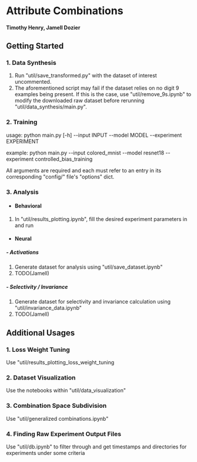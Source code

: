 # Attribute Combinations
#### Timothy Henry, Jamell Dozier

## Getting Started

### 1. Data Synthesis
1. Run "util/save_transformed.py" with the dataset of interest uncommented.<br/>
2. The aforementioned script may fail if the dataset relies on no digit 9 examples being present.
 If this is the case, use "util/remove_9s.ipynb" to modify the downloaded 
 raw dataset before rerunning "util/data_synthesis/main.py".

### 2. Training
usage: python main.py [-h] --input INPUT --model MODEL --experiment
               EXPERIMENT
               
example: python main.py --input colored_mnist --model resnet18 --experiment controlled_bias_training
               
All arguments are required and each must refer to an entry in its corresponding "config/" file's "options" dict.

### 3. Analysis
- #### Behavioral
1. In "util/results_plotting.ipynb", 
fill the desired experiment parameters in and run
- #### Neural 
##### - Activations
1. Generate dataset for analysis using "util/save_dataset.ipynb"
2. TODO(Jamell)
##### - Selectivity / Invariance
1. Generate dataset for selectivity and invariance calculation using "util/invariance_data.ipynb"
2. TODO(Jamell)

## Additional Usages
### 1. Loss Weight Tuning
Use "util/results_plotting_loss_weight_tuning
### 2. Dataset Visualization
Use the notebooks within "util/data_visualization"
### 3. Combination Space Subdivision
Use "util/generalized combinations.ipynb"
### 4. Finding Raw Experiment Output Files
Use "util/db.ipynb" to filter through and get timestamps and directories for experiments under some criteria
